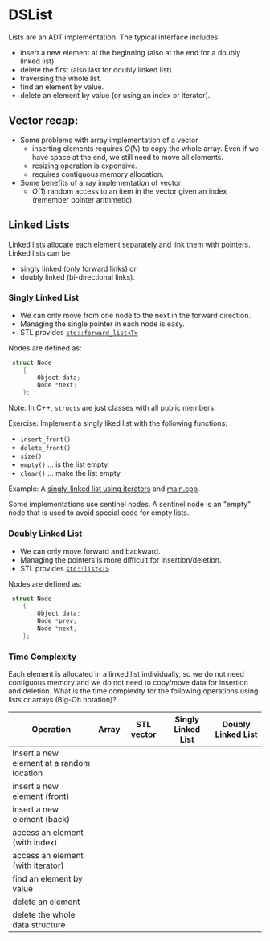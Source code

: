 # DSList

Lists are an ADT implementation. The typical interface includes:

- insert a new element at the beginning (also at the end for a doubly linked list). 
- delete the first (also last for doubly linked list).
- traversing the whole list.
- find an element by value.
- delete an element by value (or using an index or iterator).


## Vector recap:

- Some problems with array implementation of a vector
    - inserting elements requires $O(N)$ to copy the whole array. Even if we have space 
      at the end, we still need to move all elements.
    - resizing operation is expensive.
    - requires contiguous memory allocation.
- Some benefits of array implementation of vector
    - $O(1)$ random access to an item in the vector given an index
      (remember pointer arithmetic).

## Linked Lists

Linked lists allocate each element separately and link them with pointers. Linked lists can be 
- singly linked (only forward links) or 
- doubly linked (bi-directional links).

### Singly Linked List

* We can only move from one node to the next in the forward direction.
* Managing the single pointer in each node is easy.
* STL provides [`std::forward_list<T>`](https://cplusplus.com/reference/forward_list/forward_list/)

Nodes are defined as:

```cpp
 struct Node
    {
        Object data;
        Node *next;
    };
```

Note: In C++, `structs` are just classes with all public members.

Exercise: Implement a singly liked list with the following functions:
- `insert_front()`
- `delete_front()`
- `size()`
- `empty()` ... is the list empty
- `clear()` ... make the list empty

Example: A [singly-linked list using iterators](DSList_iter.h) and [main.cpp](main.cpp).

Some implementations use sentinel nodes.
A sentinel node is an "empty" node that is used to avoid special code for empty lists.

### Doubly Linked List

* We can only move forward and backward.
* Managing the pointers is more difficult for insertion/deletion.
* STL provides [`std::list<T>`](https://cplusplus.com/reference/list/list/)

Nodes are defined as:

```cpp
 struct Node
    {
        Object data;
        Node *prev;
        Node *next;
    };
```

### Time Complexity

Each element is allocated in a linked list individually, so we do not need contiguous memory and we do not need to copy/move data for insertion and deletion.
What is the time complexity for the following operations using lists or arrays (Big-Oh notation)?


| Operation                         | Array | STL vector | Singly Linked List | Doubly Linked List |
| --------------------------------- | ----- | -----------| ------------------ | ------------------ |
| insert a new element at a random location |            |                    |                    |
| insert a new element (front)      |       |            |                    |                    |
| insert a new element (back)       |       |            |                    |                    |
| access an element (with index)    |       |            |                    |                    |
| access an element (with iterator) |       |            |                    |                    |
| find an element by value          |       |            |                    |                    |
| delete an element                 |       |            |                    |                    |
| delete the whole data structure   |       |            |                    |                    |
